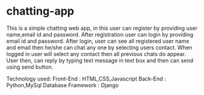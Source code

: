 # chatting-app
This is a simple chatting web app, in this user can register by providing user name,email id and password.
After registration user can login by providing email id and password.
After login, user can see all registered user name and email then he/she can chat any one by selecting users contact.
When logged in user will select any contact then all previous chats do appear.
User then, can reply by typing text message in text box and then can send using send button.

Technology used:
  Front-End : HTML,CSS,Javascript
  Back-End : Python,MySql Database
  Framework : Django
